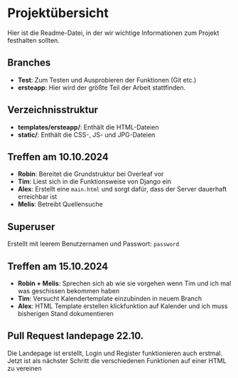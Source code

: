 # Projektübersicht

Hier ist die Readme-Datei, in der wir wichtige Informationen zum Projekt festhalten sollten.

## Branches

- **Test**: Zum Testen und Ausprobieren der Funktionen (Git etc.)
- **ersteapp**: Hier wird der größte Teil der Arbeit stattfinden.

## Verzeichnisstruktur

- **templates/ersteapp/**: Enthält die HTML-Dateien
- **static/**: Enthält die CSS-, JS- und JPG-Dateien

## Treffen am 10.10.2024

- **Robin**: Bereitet die Grundstruktur bei Overleaf vor
- **Tim**: Liest sich in die Funktionsweise von Django ein
- **Alex**: Erstellt eine `main.html` und sorgt dafür, dass der Server dauerhaft erreichbar ist
- **Melis**: Betreibt Quellensuche

## Superuser

Erstellt mit leerem Benutzernamen und Passwort: `password`

## Treffen am 15.10.2024

- **Robin + Melis**: Sprechen sich ab wie sie vorgehen wenn Tim und ich mal was geschissen bekommen haben
- **Tim**: Versucht Kalendertemplate einzubinden in neuem Branch
- **Alex**: HTML Template erstellen klickfunktion auf Kalender und ich muss bisherigen Stand dokumentieren

## Pull Request landepage 22.10.

Die Landepage ist erstellt, Login und Register funktionieren auch erstmal. Jetzt ist als nächster Schritt die verschiedenen Funktionen auf einer HTML zu vereinen
